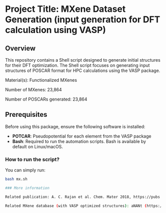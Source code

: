 # Project Title: **MXene Dataset Generation (input generation for DFT calculation using VASP)**

## Overview
This repository contains a Shell script designed to generate initial structures for their DFT optimization. The Shell script focuses on generating input structures of POSCAR format for HPC calculations using the VASP package.

Material(s): Functionalized MXenes

Number of MXenes: 23,864

Number of POSCARs generated: 23,864

## Prerequisites
Before using this package, ensure the following software is installed:
- **POTCAR**: Pseudopotential for each element from the VASP package
- **Bash**: Required to run the automation scripts. Bash is available by default on Linux/macOS. 

### How to run the script?
You can simply run:

```bash
bash mx.sh

### More information

Related publication: A. C. Rajan et al. Chem. Mater 2018, https://pubs.acs.org/doi/abs/10.1021/acs.chemmater.8b00686 

Related MXene database (with VASP optimized structures): aNANt (https://anant.mrc.iisc.ac.in/)


